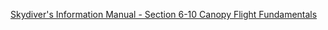[Skydiver's Information Manual - Section 6-10 Canopy Flight Fundamentals](SIM-6-10-canopy-flight-fundamentals.md)
